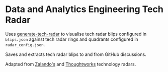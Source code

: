 # Data and Analytics Engineering Tech Radar

Uses [generate-tech-radar](https://github.com/moj-analytical-services/generate-tech-radar) to visualise tech radar blips configured in `blips.json` against tech radar rings and quadrants configured in `radar_config.json`.

Saves and extracts tech radar blips to and from GitHub discussions.

Adapted from [Zalando's](http://zalando.github.io/tech-radar/) and [Thoughtworks](https://www.thoughtworks.com/en-gb/radar) technology radars.
